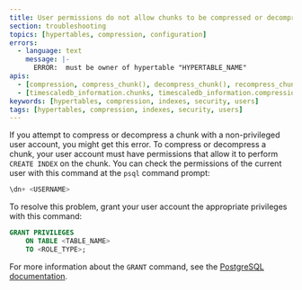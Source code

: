 ```yaml
---
title: User permissions do not allow chunks to be compressed or decompressed
section: troubleshooting
topics: [hypertables, compression, configuration]
errors:
  - language: text
    message: |-
      ERROR:  must be owner of hypertable "HYPERTABLE_NAME"
apis:
  - [compression, compress_chunk(), decompress_chunk(), recompress_chunk()]
  - [timescaledb_information.chunks, timescaledb_information.compression_settings]
keywords: [hypertables, compression, indexes, security, users]
tags: [hypertables, compression, indexes, security, users]
---
```


<!---
* Use this format for writing troubleshooting sections:
 - Cause: What causes the problem?
 - Consequence: What does the user see when they hit this problem?
 - Fix/Workaround: What can the user do to fix or work around the problem? Provide a "Resolving" Procedure if required.
 - Result: When the user applies the fix, what is the result when the same action is applied?
* Copy this comment at the top of every troubleshooting page
-->

If you attempt to compress or decompress a chunk with a non-privileged user
account, you might get this error. To compress or decompress a chunk, your user
account must have permissions that allow it to perform `CREATE INDEX` on the
chunk. You can check the permissions of the current user with this command at
the `psql` command prompt:

```sql
\dn+ <USERNAME>
```

To resolve this problem, grant your user account the appropriate privileges with
this command:

```sql
GRANT PRIVILEGES
    ON TABLE <TABLE_NAME>
    TO <ROLE_TYPE>;
```

For more information about the `GRANT` command, see the
[PostgreSQL documentation][pg-grant].

[pg-grant]: https://www.postgresql.org/docs/current/sql-grant.html
